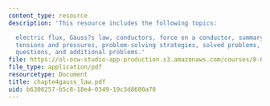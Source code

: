 ```yaml
---
content_type: resource
description: 'This resource includes the following topics:

  electric flux, Gauss?s law, conductors, force on a conductor, summary, appendix:
  tensions and pressures, problem-solving strategies, solved problems, conceptual
  questions, and additional problems.'
file: https://ol-ocw-studio-app-production.s3.amazonaws.com/courses/8-02-physics-ii-electricity-and-magnetism-spring-2007/b6306257b5c818e4034919c3d8680a70_chapte4gauss_law.pdf
file_type: application/pdf
resourcetype: Document
title: chapte4gauss_law.pdf
uid: b6306257-b5c8-18e4-0349-19c3d8680a70
---
```

